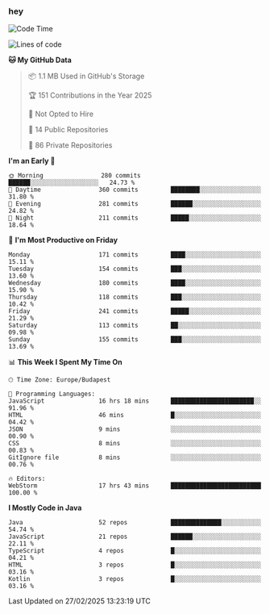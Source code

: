 ### hey

<!--START_SECTION:waka-->
![Code Time](http://img.shields.io/badge/Code%20Time-1%2C110%20hrs%2051%20mins-blue)

![Lines of code](https://img.shields.io/badge/From%20Hello%20World%20I%27ve%20Written-1.8%20million%20lines%20of%20code-blue)

**🐱 My GitHub Data** 

> 📦 1.1 MB Used in GitHub's Storage 
 > 
> 🏆 151 Contributions in the Year 2025
 > 
> 🚫 Not Opted to Hire
 > 
> 📜 14 Public Repositories 
 > 
> 🔑 86 Private Repositories 
 > 
**I'm an Early 🐤** 

```text
🌞 Morning                280 commits         ██████░░░░░░░░░░░░░░░░░░░   24.73 % 
🌆 Daytime                360 commits         ████████░░░░░░░░░░░░░░░░░   31.80 % 
🌃 Evening                281 commits         ██████░░░░░░░░░░░░░░░░░░░   24.82 % 
🌙 Night                  211 commits         █████░░░░░░░░░░░░░░░░░░░░   18.64 % 
```
📅 **I'm Most Productive on Friday** 

```text
Monday                   171 commits         ████░░░░░░░░░░░░░░░░░░░░░   15.11 % 
Tuesday                  154 commits         ███░░░░░░░░░░░░░░░░░░░░░░   13.60 % 
Wednesday                180 commits         ████░░░░░░░░░░░░░░░░░░░░░   15.90 % 
Thursday                 118 commits         ███░░░░░░░░░░░░░░░░░░░░░░   10.42 % 
Friday                   241 commits         █████░░░░░░░░░░░░░░░░░░░░   21.29 % 
Saturday                 113 commits         ██░░░░░░░░░░░░░░░░░░░░░░░   09.98 % 
Sunday                   155 commits         ███░░░░░░░░░░░░░░░░░░░░░░   13.69 % 
```


📊 **This Week I Spent My Time On** 

```text
🕑︎ Time Zone: Europe/Budapest

💬 Programming Languages: 
JavaScript               16 hrs 18 mins      ███████████████████████░░   91.96 % 
HTML                     46 mins             █░░░░░░░░░░░░░░░░░░░░░░░░   04.42 % 
JSON                     9 mins              ░░░░░░░░░░░░░░░░░░░░░░░░░   00.90 % 
CSS                      8 mins              ░░░░░░░░░░░░░░░░░░░░░░░░░   00.83 % 
GitIgnore file           8 mins              ░░░░░░░░░░░░░░░░░░░░░░░░░   00.76 % 

🔥 Editors: 
WebStorm                 17 hrs 43 mins      █████████████████████████   100.00 % 
```

**I Mostly Code in Java** 

```text
Java                     52 repos            ██████████████░░░░░░░░░░░   54.74 % 
JavaScript               21 repos            ██████░░░░░░░░░░░░░░░░░░░   22.11 % 
TypeScript               4 repos             █░░░░░░░░░░░░░░░░░░░░░░░░   04.21 % 
HTML                     3 repos             █░░░░░░░░░░░░░░░░░░░░░░░░   03.16 % 
Kotlin                   3 repos             █░░░░░░░░░░░░░░░░░░░░░░░░   03.16 % 
```




 Last Updated on 27/02/2025 13:23:19 UTC
<!--END_SECTION:waka-->
